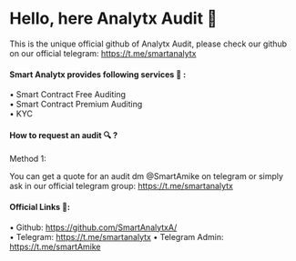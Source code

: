 # Hello, here Analytx Audit 👋 

This is the unique official github of Analytx Audit, please check our github on our official telegram: https://t.me/smartanalytx


#### Smart Analytx provides following services 🎯 :

• Smart Contract Free Auditing                    
• Smart Contract Premium Auditing                
• KYC

#### How to request an audit 🔍 ?

Method 1:

You can get a quote for an audit dm @SmartAmike on telegram or simply ask in our official telegram group: https://t.me/smartanalytx    

 

#### Official Links 🔗: 

• Github: https://github.com/SmartAnalytxA/     
• Telegram: https://t.me/smartanalytx
• Telegram Admin: https://t.me/smartAmike
